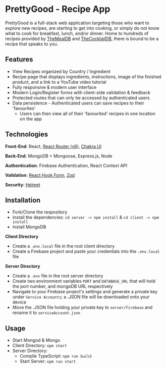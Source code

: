 # PrettyGood - Recipe App
PrettyGood is a full-stack web application targeting those who want to explore new recipes, are starting to get into cooking, or simply do not know what to cook for breakfast, lunch, and/or dinner. Home to hundreds of recipes provided by [TheMealDB](https://www.themealdb.com/api.php) and [TheCocktailDB](https://www.thecocktaildb.com/api.php), there is bound to be a recipe that speaks to you.

## Features
* View Recipes organized by Country / Ingredient
* Recipe page that displays ingredients, instructions, image of the finished product, and a link to a YouTube video tutorial
* Fully responsive & modern user interface
* Modern Login/Register forms with client-side validation & feedback
* Protected routes that can only be accessed by authenticated users
* Data persistence - Authenticated users can save recipes to their 'favourites'
  * Users can then view all of their 'favourited' recipes in one location on the app

## Technologies
**Front-End**: React, [React Router (v6)](https://reactrouter.com/en/main), [Chakra UI](https://chakra-ui.com/)

**Back-End**: MongoDB + Mongoose, Express.js, Node

**Authentication**: Firebase Authentication, React Context API

**Validation**: [React Hook Form](https://react-hook-form.com/), [Zod](https://zod.dev/)

**Security**: [Helmet](https://helmetjs.github.io/)

## Installation
* Fork/Clone the respository
* Install the dependencies: `cd server -> npm install` & `cd client -> npm install`
* Install MongoDB

**Client Directory**
* Create a `.env.local` file in the root client directory
* Create a Firebase project and paste your credentials into the `.env.local` file

**Server Directory**
* Create a `.env` file in the root server directory
* Create two environment variables `PORT` and `DATABASE_URL` that will hold the port number, and mongoDB URL respectively
* Navigate to your Firebase project's settings and generate a private key under `Service Accounts`; a .JSON file will be downloaded onto your device
* Move the .JSON file holding your private key to `server/firebase` and rename it to `serviceAccount.json`

## Usage
* Start Mongod & Mongo
* Client Directory: `npm start`
* Server Directory:
  * Compile TypeScript: `npm run build`
  * Start Server: `npm run start`
